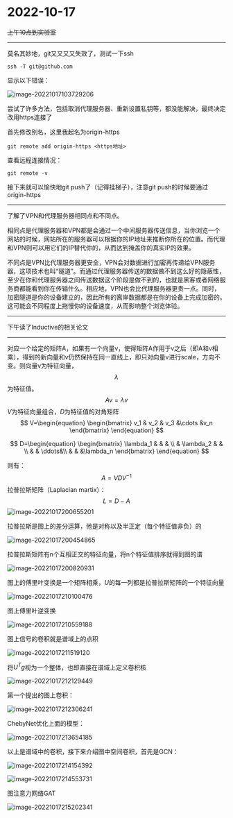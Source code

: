 # 2022-10-17

~~上午10点到实验室~~

------

莫名其妙地，git又又又又失效了，测试一下ssh

```shell
ssh -T git@github.com
```

显示以下错误：

![image-20221017103729206](2022-10-17.assets/image-20221017103729206.png)

尝试了许多方法，包括取消代理服务器、重新设置私钥等，都没能解决，最终决定改用https连接了

首先修改别名，这里我起名为origin-https

```shell
git remote add origin-https <https地址>
```

查看远程连接情况：

```shell
git remote -v 
```

接下来就可以愉快地git push了（记得挂梯子），注意git push的时候要通过origin-https

------

了解了VPN和代理服务器相同点和不同点。

相同点是代理服务器和VPN都是会通过一个中间服务器传送信息，当你浏览一个网站的时候，网站所在的服务器可以根据你的IP地址来推断你所在的位置。而代理和VPN则可以用它们的IP替代你的，从而达到掩盖你的真实IP的效果。

不同点是VPN比代理服务器更安全，VPN会对数据进行加密再传递给VPN服务器，这项技术也叫“隧道”。而通过代理服务器传送的数据做不到这么好的隐蔽性，至少在你和代理服务器之间传送数据这个阶段是做不到的，也就是黑客或者网络服务商都能看到你在传输什么。相应地，VPN也会比代理服务器更贵一点。同时，加密隧道是你的设备建立的，因此所有的离岸数据都是在你的设备上完成加密的。这可能会不同程度上拖慢你的设备速度，从而影响整个浏览体验。

------

下午读了Inductive的相关论文

------

对应一个给定的矩阵A，如果有一个向量v，使得矩阵A作用于v之后（即A和v相乘），得到的新向量和v仍然保持在同一直线上，即只对向量v进行scale，方向不变。则向量v为特征向量，$$\lambda$$为特征值。
$$
Av=\lambda v
$$
$V$为特征向量组合，$D$为特征值的对角矩阵
$$
V=\begin{equation}
	\begin{bmatrix}
	 v_1 & v_2 & v_3  &\cdots  &v_n
	 \end{bmatrix}
\end{equation}
$$

$$
D=\begin{equation}
	\begin{bmatrix}
	 \lambda_1 &   & &  \\
	  & \lambda_2 &  & \\
	  &   & \ddots&\\
	  &   &  &\lambda_n
	 \end{bmatrix}
\end{equation}
$$

则有：
$$
A=VDV^{-1}
$$
拉普拉斯矩阵（Laplacian martix）：
$$
L=D-A
$$
![image-20221017200655201](2022-10-17.assets/image-20221017200655201.png)

拉普拉斯是图上的差分运算，他是对称以及半正定（每个特征值非负）的

![image-20221017200454865](2022-10-17.assets/image-20221017200454865.png)

拉普拉斯矩阵有n个互相正交的特征向量，将n个特征值排序就得到图的谱

![image-20221017200820931](2022-10-17.assets/image-20221017200820931.png)

图上的傅里叶变换是一个矩阵相乘，$U$的每一列都是拉普拉斯矩阵的一个特征向量

![image-20221017210100476](2022-10-17.assets/image-20221017210100476.png)

图上傅里叶逆变换

![image-20221017210559188](2022-10-17.assets/image-20221017210559188.png)

图上信号的卷积就是谱域上的点积

![image-20221017211519120](2022-10-17.assets/image-20221017211519120.png)

将$U^{T}g$视为一个整体，也即直接在谱域上定义卷积核

![image-20221017212129449](2022-10-17.assets/image-20221017212129449.png)

第一个提出的图上卷积：

![image-20221017212306241](2022-10-17.assets/image-20221017212306241.png)

ChebyNet优化上面的模型：

![image-20221017213654185](2022-10-17.assets/image-20221017213654185.png)

以上是谱域中的卷积，接下来介绍图中空间卷积，首先是GCN：

![image-20221017214154392](2022-10-17.assets/image-20221017214154392.png)

![image-20221017214553731](2022-10-17.assets/image-20221017214553731.png)

图注意力网络GAT

![image-20221017215202341](2022-10-17.assets/image-20221017215202341.png)